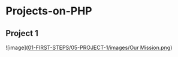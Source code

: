 # Projects-on-PHP

## Project 1

![image]([01-FIRST-STEPS/05-PROJECT-1/images/Our Mission.png](https://github.com/JyotiPandey111/Projects-on-PHP/blob/main/01-FIRST-STEPS/05-PROJECT-1/images/Our%20Mission.png))
